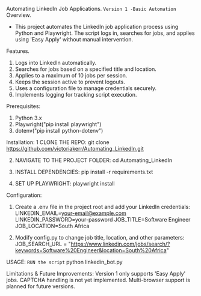 Automating LinkedIn Job Applications.
``Version 1 -Basic Automation``
Overview.
- This project automates the LinkedIn job application process using Python and Playwright. The script logs in, searches for jobs, and applies using 'Easy Apply' without manual intervention.

Features.
1. Logs into LinkedIn automatically.
2. Searches for jobs based on a specified title and location.
3. Applies to a maximum of 10 jobs per session.
4. Keeps the session active to prevent logouts.
5. Uses a configuration file to manage credentials securely.
6. Implements logging for tracking script execution.

Prerequisites:
1. Python 3.x
2. Playwright("pip install playwright")
3. dotenv("pip install python-dotenv")

Installation:
1 CLONE THE REPO:
git clone https://github.com/victoriakerr/Automating_LinkedIn.git

2. NAVIGATE TO THE PROJECT FOLDER:
cd Automating_LinkedIn

3. INSTALL DEPENDENCIES:
pip install -r requirements.txt

4. SET UP PLAYWRIGHT:
playwright install

Configuration:
1. Create a .env file in the project root and add your LinkedIn credentials:
LINKEDIN_EMAIL=your-email@example.com
LINKEDIN_PASSWORD=your-password
JOB_TITLE=Software Engineer
JOB_LOCATION=South Africa

2. Modify config.py to change job title, location, and other parameters:
JOB_SEARCH_URL = "https://www.linkedin.com/jobs/search/?keywords=Software%20Engineer&location=South%20Africa"

USAGE:
``RUN the script``
python linkedin_bot.py




Limitations & Future Improvements:
Version 1 only supports 'Easy Apply' jobs.
CAPTCHA handling is not yet implemented.
Multi-browser support is planned for future versions.